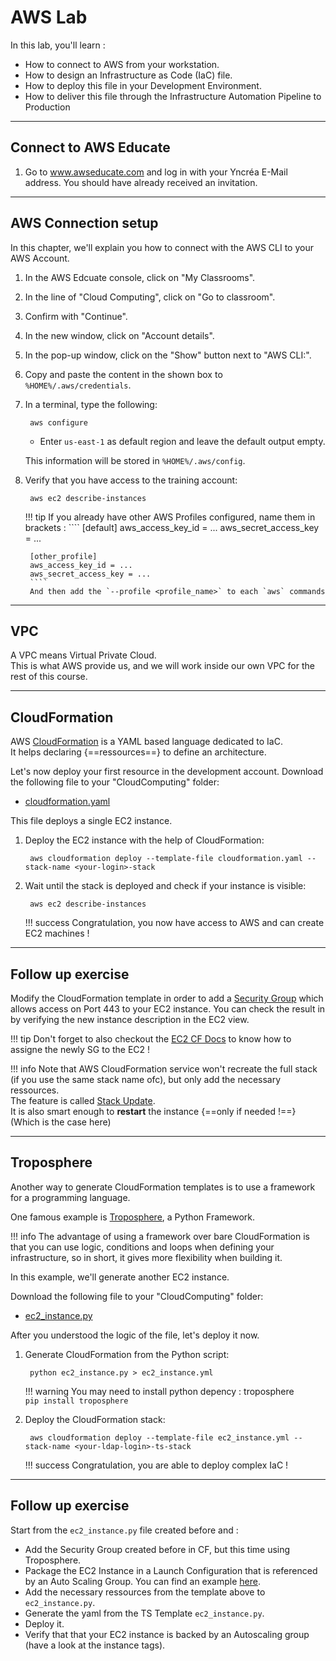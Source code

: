 # AWS Lab

In this lab, you'll learn :

* How to connect to AWS from your workstation.
* How to design an Infrastructure as Code (IaC) file. 
* How to deploy this file in your Development Environment.
* How to deliver this file through the Infrastructure Automation Pipeline to Production

---

## Connect to AWS Educate

1. Go to www.awseducate.com and log in with your Yncréa E-Mail address. You should have already received an invitation.

---

## AWS Connection setup

In this chapter, we'll explain you how to connect with the AWS CLI to your AWS Account.  

1. In the AWS Edcuate console, click on "My Classrooms".

1. In the line of "Cloud Computing", click on "Go to classroom".

1. Confirm with "Continue".

1. In the new window, click on "Account details".

1. In the pop-up window, click on the "Show" button next to "AWS CLI:".

1. Copy and paste the content in the shown box to `%HOME%/.aws/credentials`.

1. In a terminal, type the following:  

        aws configure

    - Enter `us-east-1` as default region and leave the default output empty.  
    
    This information will be stored in `%HOME%/.aws/config`.

1. Verify that you have access to the training account:

        aws ec2 describe-instances

    !!! tip
        If you already have other AWS Profiles configured, name them in brackets :
        ````
        [default]
        aws_access_key_id = ...
        aws_secret_access_key = ...

        [other_profile]
        aws_access_key_id = ...
        aws_secret_access_key = ...        
        ````
        And then add the `--profile <profile_name>` to each `aws` commands

---

## VPC

A VPC means Virtual Private Cloud.  
This is what AWS provide us, and we will work inside our own VPC for the rest of this course.

---

## CloudFormation

AWS [CloudFormation](https://aws.amazon.com/cloudformation/?nc1=h_ls) is a YAML based language dedicated to IaC.  
It helps declaring {==ressources==} to define an architecture.

Let's now deploy your first resource in the development account. 
Download the following file to your "CloudComputing" folder:  

- [cloudformation.yaml](./files/aws/cloudformation.yaml)  

This file deploys a single EC2 instance.

1. Deploy the EC2 instance with the help of CloudFormation:   

        aws cloudformation deploy --template-file cloudformation.yaml --stack-name <your-login>-stack

1. Wait until the stack is deployed and check if your instance is visible:  

        aws ec2 describe-instances

    !!! success
        Congratulation, you now have access to AWS and can create EC2 machines !

---

## Follow up exercise

Modify the CloudFormation template in order to add a [Security Group](https://docs.aws.amazon.com/fr_fr/AWSCloudFormation/latest/UserGuide/aws-properties-ec2-security-group.html) which allows access on Port 443 to your EC2 instance.
You can check the result in by verifying the new instance description in the EC2 view.

!!! tip
    Don't forget to also checkout the [EC2 CF Docs](https://docs.aws.amazon.com/AWSCloudFormation/latest/UserGuide/aws-properties-ec2-instance.html#cfn-ec2-instance-securitygroups) to know how to assigne the newly SG to the EC2 !

!!! info
    Note that AWS CloudFormation service won't recreate the full stack (if you use the same stack name ofc), but only add the necessary ressources.  
    The feature is called [Stack Update](https://docs.aws.amazon.com/AWSCloudFormation/latest/UserGuide/using-cfn-updating-stacks.html).    
    It is also smart enough to **restart** the instance {==only if needed !==}  
    (Which is the case here)
    
---

## Troposphere

Another way to generate CloudFormation templates is to use a framework for a programming language. 

One famous example is [Troposphere](https://github.com/cloudtools/troposphere), a Python Framework.  

!!! info
    The advantage of using a framework over bare CloudFormation is that you can use logic, conditions and loops when defining your infrastructure, so in short, it gives more flexibility when building it.  

In this example, we'll generate another EC2 instance.  

Download the following file to your "CloudComputing" folder:  

- [ec2_instance.py](./files/aws/ec2_instance.py)  

After you understood the logic of the file, let's deploy it now.

1. Generate CloudFormation from the Python script:  

        python ec2_instance.py > ec2_instance.yml
        
    !!! warning
        You may need to install python depency : troposphere  
        `pip install troposphere`

1. Deploy the CloudFormation stack:   

        aws cloudformation deploy --template-file ec2_instance.yml --stack-name <your-ldap-login>-ts-stack

    !!! success
        Congratulation, you are able to deploy complex IaC !
        
---

## Follow up exercise

Start from the `ec2_instance.py` file created before and :
- Add the Security Group created before in CF, but this time using Troposphere.
- Package the EC2 Instance in a Launch Configuration that is referenced by an Auto Scaling Group. You can find an example [here](https://github.com/cloudtools/troposphere/blob/master/examples/Autoscaling.py).  
- Add the necessary ressources from the template above to `ec2_instance.py`.
- Generate the yaml from the TS Template `ec2_instance.py`.
- Deploy it.   
- Verify that that your EC2 instance is backed by an Autoscaling group (have a look at the instance tags).
